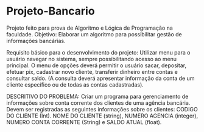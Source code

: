 # Projeto-Bancario
Projeto feito para prova de Algoritmo e Lógica de Programação na faculdade.
Objetivo: 
Elaborar um algoritmo para possibilitar gestão de informações bancárias.

Requisito básico para o desenvolvimento do projeto: 
Utilizar menu para o usuário navegar no sistema, sempre possibilitando acesso ao menu principal. O menu de opções deverá permitir o usuário sacar, depositar, efetuar pix, cadastrar novo cliente, transferir dinheiro entre contas e consultar saldo. (A consulta deverá apresentar informação da conta de um cliente específico ou de todas as contas cadastradas).

DESCRITIVO DO PROBLEMA:
Criar um programa para gerenciamento de informações sobre conta corrente dos clientes de uma agência bancária. Devem ser registradas as seguintes informações sobre os clientes: CODIGO DO CLIENTE (Int). NOME DO CLIENTE (string), NUMERO AGENCIA (integer), NUMERO CONTA CORRENTE (String) e SALDO ATUAL (float).
